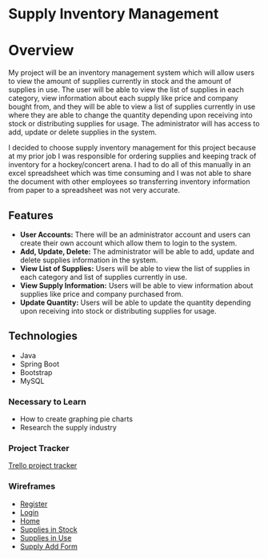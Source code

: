 # Supply Inventory Management

# Overview
My project will be an inventory management system which will allow users to view the amount of supplies currently in stock and the amount of supplies in use. The user will be able to view the list of supplies in each category, view information about each supply like price and company bought from, and they will be able to view a list of supplies currently in use where they are able to change the quantity depending upon receiving into stock or distributing supplies for usage. The administrator will has access to add, update or delete supplies in the system. 

I decided to choose supply inventory management for this project because at my prior job I was responsible for ordering supplies and keeping track of inventory for a hockey/concert arena. I had to do all of this manually in an excel spreadsheet which was time consuming and I was not able to share the document with other employees so transferring inventory information from paper to a spreadsheet was not very accurate.

## Features

* **User Accounts:** There will be an administrator account and users can create their own account which allow them to login to the system.
* **Add, Update, Delete:** The administrator will be able to add, update and delete supplies information in the system.
* **View List of Supplies:** Users will be able to view the list of supplies in each category and list of supplies currently in use.
* **View Supply Information:** Users will be able to view information about supplies like price and company purchased from.
* **Update Quantity:** Users will be able to update the quantity depending upon receiving into stock or distributing supplies for usage.

## Technologies

* Java
* Spring Boot
* Bootstrap
* MySQL


### Necessary to Learn

* How to create graphing pie charts
* Research the supply industry

### Project Tracker
[Trello project tracker](https://trello.com/b/V3KixfbW)

### Wireframes

* [Register](https://github.com/amy1317/Supply-Inventory-Management/blob/master/Wireframes/Register.pdf)
* [Login](https://github.com/amy1317/Supply-Inventory-Management/blob/master/Wireframes/Login.pdf)
* [Home](https://github.com/amy1317/Supply-Inventory-Management/blob/master/Wireframes/Home.pdf)
* [Supplies in Stock](https://github.com/amy1317/Supply-Inventory-Management/blob/master/Wireframes/List.In%20Stock.pdf)
* [Supplies in Use](https://github.com/amy1317/Supply-Inventory-Management/blob/master/Wireframes/List.In%20Use.pdf)
* [Supply Add Form](https://github.com/amy1317/Supply-Inventory-Management/blob/master/Wireframes/Add%20Form.pdf)

